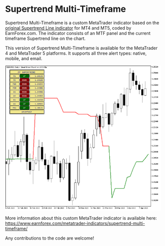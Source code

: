 # Supertrend Multi-Timeframe

Supertrend Multi-Timeframe is a custom MetaTrader indicator based on the [original Supertrend Line indicator](https://www.earnforex.com/metatrader-indicators/supertrend/) for MT4 and MT5, coded by EarnForex.com. The indicator consists of an MTF panel and the current timeframe Supertrend line on the chart.

This version of Supertrend Multi-Timeframe is available for the MetaTrader 4 and MetaTrader 5 platforms. It supports all three alert types: native, mobile, and email.

![Supertrend Multi-Timeframe is showing mixed signals for the GBP/USD pair.](https://github.com/EarnForex/Supertrend-Multi-Timeframe/blob/main/README_Images/supertrend-mtf-example-gbpusd.png)

More information about this custom MetaTrader indicator is available here: https://www.earnforex.com/metatrader-indicators/supertrend-multi-timeframe/

Any contributions to the code are welcome!
